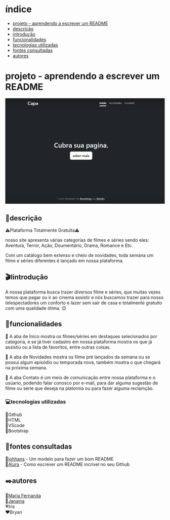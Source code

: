 # índice 
* [projeto - aprendendo a escrever um README](#projeto---aprendendo-a-escrever-um-readme)  
* [descrição](#descrição)  
* [introdução](#introdução)  
* [funcionalidades](#funcionalidades)  
* [tecnologias utilizadas](#tecnologias-utilizadas)  
* [fontes consultadas](#fontes-consultadas)  
* [autores](#autores)  

# projeto - aprendendo a escrever um README
![image info](img/capa.png)

## 📝descrição
⚠️Plataforma Totalmente Gratuita⚠️  

nosso site apresenta várias categorias de filmes e séries sendo eles: Aventura, Terror, Ação, Doumentário, Drama, Romance e Etc.  

Com um catálogo bem extenso e cheio de novidades, toda semana um filme e séries diferentes é lançado em nossa plataforma.

## 🎬Iintrodução
A nossa plataforma busca trazer diversos filme e séries, que muitas vezes temos que pagar ou ir ao cinema assistir e nós buscamos trazer para nosso telespectadores um conforto e lazer sem sair de casa e totalmente gratuito com uma qualidade ótima. 😉
 
## 🔧funcionalidades
📌 A aba de Ínico mostra os filmes/séries em destaques selecionados por categoria, e se já tiver cadastro em nossa plataforma mostra os que já assistiu ou a lista de favoritos, entre outras coisas.  

📌 A aba de Novidades mostra os filme pré lançados da semana ou se possui algum episódio ou temporada nova, também mostra o que chegará na próxima semana.  

📌 A aba Contato é um meio de comunicação entre nossa plataforma e o usúario, podendo falar conosco por e-mail, para dar alguma sugestão de filme ou série que deseja na platorma ou para fazer alguma reclamção.  

 
### 💻tecnologias utilizadas
🔸Github  
🔸HTML  
🔸VScode  
🔸Bootstrap  

## 📃fontes consultadas
🔹[lohhans](https://gist.github.com/lohhans/f8da0b147550df3f96914d3797e9fb89) - Um modelo para fazer um bom README  
🔹[Alura](https://www.alura.com.br/artigos/escrever-bom-readme) - Como escrever um README incrível no seu Github  
## ✒️autores
🤍[Maria Fernanda](https://github.com/MaferCastilho)  
🖤[Janaina](https://github.com/janapaulinoo)  
💗Iris  
❤️Bryan  